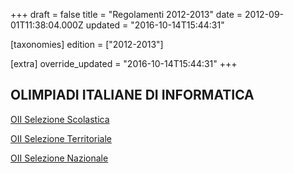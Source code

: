 +++
draft = false
title = "Regolamenti 2012-2013"
date = 2012-09-01T11:38:04.000Z
updated = "2016-10-14T15:44:31"

[taxonomies]
edition = ["2012-2013"]

[extra]
override_updated = "2016-10-14T15:44:31"
+++
## OLIMPIADI ITALIANE DI INFORMATICA

[OII Selezione Scolastica](/oldsite/134/OII-RegSelScolastica_30novembre2012.pdf)

[OII Selezione Territoriale](/oldsite/134/OII-RegSelTerritoriale_2013.pdf)

[OII Selezione Nazionale](/oldsite/134/OII-Reg_%20Sel_%20Naz_%202013.pdf)
